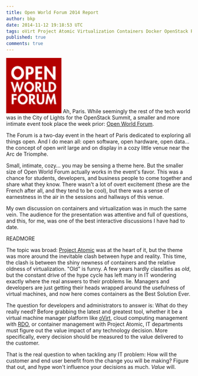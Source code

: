 ```yaml
---
title: Open World Forum 2014 Report
author: bkp
date: 2014-11-12 19:18:53 UTC
tags: oVirt Project Atomic Virtualization Containers Docker OpenStack RDO
published: true
comments: true
---
```


![](/images/blog/OWF.png) Ah, Paris. While seemingly the rest of the tech world was in the City of Lights for the OpenStack Summit, a smaller and more intimate event took place the week prior: [Open World Forum](http://www.openworldforum.paris/en/).

The Forum is a two-day event in the heart of Paris dedicated to exploring all things open. And I do mean all: open software, open hardware, open data... the concept of open *writ* large and on display in a cozy little venue near the Arc de Triomphe. 

Small, intimate, cozy... you may be sensing a theme here. But the smaller size of Open World Forum actually works in the event's favor. This was a chance for students, developers, and business people to come together and share what they know. There wasn't a lot of overt excitement (these are the French after all, and they tend to be cool), but there was a sense of earnestness in the air in the sessions and hallways of this venue.

My own discussion on containers and virtualization was in much the same vein. The audience for the presentation was attentive and full of questions, and this, for me, was one of the best interactive discussions I have had to date.

READMORE

The topic was broad: [Project Atomic](http://www.projectatomic.io/) was at the heart of it, but the theme was more around the inevitable clash between hype and reality. This time, the clash is between the shiny newness of containers and the relative oldness of virtualization. "Old" is funny. A few years hardly classifies as *old*, but the constant drive of the hype cycle has left many in IT wondering exactly where the real answers to their problems lie. Managers and developers are just getting their heads wrapped around the usefulness of virtual machines, and now here comes containers as the Best Solution Ever.

The question for developers and administrators to answer is: What do they really need? Before grabbing the latest and greatest tool, whether it be a virtual machine manager platform like [oVirt](http://www.ovirt.org), cloud computing management with [RDO](https://openstack.redhat.com/Main_Page), or container management with Project Atomic, IT departments must figure out the value impact of any technology decision. More specifically, every decision should be measured to the value delivered to the customer. 

That is the real question to when tackling any IT problem: How will the customer and end user benefit from the change you will be making? Figure that out, and hype won't influence your decisions as much. *Value* will.